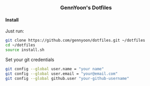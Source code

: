 <div align="center">
  <h3>GennYoon's Dotfiles</h3>
</div>

#### Install

Just run:

```bash
git clone https://github.com/gennyoon/dotfiles.git ~/dotfiles
cd ~/dotfiles
source install.sh
```

Set your git credentials

```bash
git config --global user.name = "your name"
git config --global user.email = "your@email.com"
git config --global github.user "your-github-username"
```
